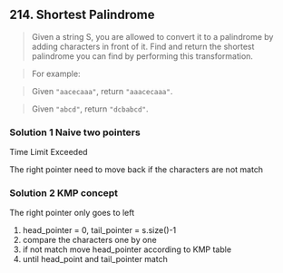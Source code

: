 ## 214. Shortest Palindrome

>Given a string S, you are allowed to convert it to a palindrome by adding characters in front of it. Find and return the shortest palindrome you can find by performing this transformation.

>For example:

>Given `"aacecaaa"`, return `"aaacecaaa"`.

>Given `"abcd"`, return `"dcbabcd"`.

### **Solution 1** Naive two pointers

Time Limit Exceeded

The right pointer need to move back if the characters are not match

### **Solution 2** KMP concept

The right pointer only goes to left

1. head_pointer = 0, tail_pointer = s.size()-1
2. compare the characters one by one
3. if not match move head_pointer according to KMP table
4. until head_point and tail_pointer match

  
